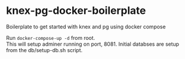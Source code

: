 # knex-pg-docker-boilerplate
Boilerplate to get started with knex and pg using docker compose

Run `docker-compose-up -d` from root.  
This will setup adminer running on port, 8081. 
Initial databses are setup from the db/setup-db.sh script.

